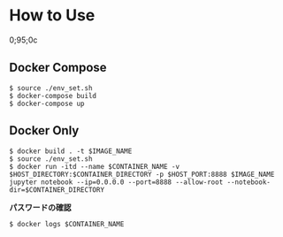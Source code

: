 # How to Use
0;95;0c
## Docker Compose

```shell
$ source ./env_set.sh
$ docker-compose build
$ docker-compose up
```

## Docker Only

```
$ docker build . -t $IMAGE_NAME
$ source ./env_set.sh
$ docker run -itd --name $CONTAINER_NAME -v $HOST_DIRECTORY:$CONTAINER_DIRECTORY -p $HOST_PORT:8888 $IMAGE_NAME jupyter notebook --ip=0.0.0.0 --port=8888 --allow-root --notebook-dir=$CONTAINER_DIRECTORY
```

**パスワードの確認**

```
$ docker logs $CONTAINER_NAME
```